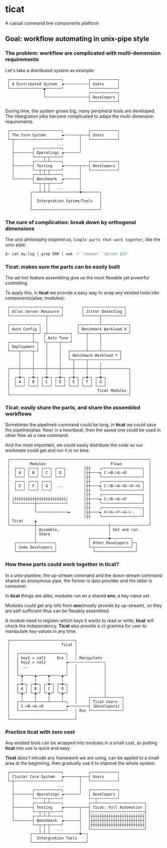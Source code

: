 # ticat
A casual command line components platform

## Goal: workflow automating in unix-pipe style

### The problem: workflow are complicated with multi-demension requirements
Let's take a distributed system as example:
```
 ┌───────────────────────┐           ┌────────────┐
 │ A Distributed System  ◄───────────┤ Users      │
 └───────────────▲───────┘           └────────────┘
                 │                   ┌────────────┐
                 └───────────────────┤ Developers │
                                     └────────────┘
```

During time, the system grows big, many peripheral tools are developed.
The intergration jobs become complicated to adapt the multi-dimension requirements.
```
 ┌───────────────────────┐           ┌────────────┐
 │ The Core System       ◄───────┬───┤ Users      │
 └─┬─────────────────────┘       │   └────────────┘
   │                   ...       │
   │        ┌────────────┐       │
   ├────────┤ Operatings ◄───────┘
   │        └────┬─┬─────┘
   │        ┌────┴─┴─────┐           ┌────────────┐
   ├────────┤ Testing    ◄───────┬───┤ Developers │
   │        └──┬─┬─┬─────┘       │   └────────────┘
   │        ┌──┴─┴─┴─────┐       │
   └────────┤ Benchmark  ◄───────┤
            └──┬─┬─┬─────┘       │
               │ │ │   ...       │
           ┌───┴─┴─┴─────────────▼────────┐
           │                              │
           │  Intergration System/Tools   │
           │                              │
           └──────────────────────────────┘
```

### The cure of complication: break down by orthogonal dimensions
The unix philosophy inspired us, `Simple parts that work together`, like the unix-pipe:
```bash
$> cat my.log | grep ERR | awk -F 'reason' '{print $2}'
```

### **Ticat**: makes sure the parts can be easily built
The ad-hot feature assembling give us the most flexable yet powerful controlling.

To apply this, in **ticat** we provide a easy way to wrap any existed tools into components(alias: modules):
```
 ┌───────────────────────┐        ┌──────────────────┐
 │ Alloc Server Resource │        │ Jitter Detecting │
 └────────────────┬──────┘        └───────┬──────────┘
                  │                       │
 ┌─────────────┐  │             ┌─────────┴────────────┐
 │ Auto Config │  │             │ Benchmark Workload X │
 └──────────┬──┘ ┌┴──────────┐  └───┬─────┬────────────┘
            │    │ Auto Tune │      │     │
 ┌──────────┴─┐  └┬─────┬────┘      │     │
 │ Deployment │   │     │           │     │
 └────┬─────┬─┘   │     │   ┌───────┴─────┴────────┐
      │     │     │     │   │ Benchmark Workload Y │
      │     │     │     │   └─┬─────┬──────────────┘
      │     │     │     │     │     │     │
 ┌────┼─────┼─────┼─────┼─────┼─────┼─────┼────────────┐
 │    │     │     │     │     │     │     │            │
 │  ┌─▼─┐ ┌─▼─┐ ┌─▼─┐ ┌─▼─┐ ┌─▼─┐ ┌─▼─┐ ┌─▼─┐          │
 │  │ A │ │ B │ │ C │ │ D │ │ E │ │ F │ │ G │          │
 │  └───┘ └───┘ └───┘ └───┘ └───┘ └───┘ └───┘          │
 │                                       Ticat Modules │
 └─────────────────────────────────────────────────────┘
```

### **Ticat**: easily share the parts, and share the assembled workflows
Sometimes the pipelined-command could be long,
in **ticat** we could save the pipeline(alias: flow) in a heartbeat,
then the saved one could be used in other flow as a new command.

And the most important, we could easily distribute the code so our workmate could get and run it in no time.
```
 ┌──────────────────────────────────────────────────────────────┐
 │         Modules                             Flows            │
 │  ┌───┐ ┌───┐ ┌───┐ ┌───┐        │┼┼    ┌──────────────────┐  │
 │  │ A │ │ B │ │ C │ │ D │        │┼┼────► C->B->A->D       │  │
 │  └───┘ └───┘ └───┘ └───┘        │┼┼    └──────────────────┘  │
 │  ┌───┐ ┌───┐ ┌───┐              │┼┼    ┌──────────────────┐  │
 │  │ E │ │ F │ │ G │  ...         │┼┼────► C->B->A->D->X->G │  │
 │  └───┘ └───┘ └───┘              │┼┼    └──────────────────┘  │
 │                                 │┼┼    ┌──────────────────┐  │
 │ │┼┼┼┼┼┼┼┼┼┼┼┼┼┼┼┼┼┼┼┼┼┼┼│       │┼┼────► C->B->A->F       │  │
 │ └─────────┼─────────────┘       │┼┼    └──────────────────┘  │
 │           │                     │┼┼    ┌──────────────────┐  │
 │           └──────────────►      │┼┼────► X->G->Y->G->..   │  │
 │                                 │┼┼    └──────────────────┘  │
 │ Ticat     ▲                                                  │
 └───────────┼────────────────────────────────┼─────────────────┘
             │ Assemble,                      │ Get and run
             │ Share                          │
             │                       ┌────────▼─────────┐
    ┌────────┴────────┐              │ Other Developers ├─┐
    │ Some Developers │              └─┬────────────────┘ │
    └─────────────────┘                └──────────────────┘
```

### How these parts could work together in **ticat**?
In a unix-pipeline,
the up-stream command and the down-stream command shared an anonymous pipe,
the former is data provider and the latter is consumer.

In **ticat** things are alike, modules run on a shared **env**, a key-value set.

Modules could get any info from **env**(mostly provide by up-stream),
so they are self-sufficient thus can be flexably assembled.

A module need to register which keys it wants to read or write,
**ticat** will check the independency.
**Ticat** also provide a cli gramma for user to manipulate key-values in any time.
```
 ┌─────────────────────────────┐
 │                       Ticat │
 │                             │
 │   ┌─────────────────────┐   │
 │   │ key1 = val1     Env │   │ Manipulate
 │   │ key2 = val2         ◄────────────────┐
 │   │ ...                 │   │            │
 │   │                     │   │            │
 │   └─▲─────▲─────▲─────▲─┘   │            │
 │     │     │     │     │     │            │
 │   ┌─▼─┐ ┌─▼─┐ ┌─▼─┐ ┌─▼─┐   │            │
 │   │ A │ │ B │ │ C │ │ D │   │            │
 │   └─▲─┘ └─▲─┘ └─▲─┘ └─▲─┘   │            │
 │     │     │     │     │     │     ┌──────┴───────┐
 │   ┌─┴─────┴─────┴─────┴─┐   │     │ Ticat Users  │
 │   │ C->B->A->D          ◄─────────┤ (Developers) │
 │   └─────────────────────┘   │ Run └──────────────┘
 │                             │
 └─────────────────────────────┘
```

### Practice **ticat** with zero cost
Any existed tools can be wrapped into modules in a small cost,
so putting **ticat** into use is quick and easy.

**Ticat** does't intrude any framework we are using,
can be appled to a small area at the beginning,
then gradually use it to improve the whole system.
```
 ┌───────────────────────┐           ┌────────────┐
 │ Cluster Core System   ◄───────┬───┤ Users      │
 └─┬─────────────────────┘       │   └────────────┘
   │                   ...       │
   │        ┌────────────┐       │   ┌────────────┐
   ├────────┤ Operatings ◄───────┘   │ Developers │
   │        └────┬─┬─────┘           └──┬─────────┘
   │        ┌────┴─┴─────┐           ┌──┴─────────────────────┐
   ├────────┤ Testing    ◄───────┬───┤ Ticat: Full Automation │
   │        └──┬─┬─┬─────┘       │   ├────────────────────────┤
   │        ┌──┴─┴─┴─────┐       │   │┼┼┼┼┼┼┼┼┼┼┼┼┼┼┼┼┼┼┼┼┼┼┼┼│
   └────────┤ Benchmark  ◄───────┤   │┼┼┼┼┼┼┼┼┼┼┼┼┼┼┼┼┼┼┼┼┼┼┼┼│
            └──┬─┬─┬─────┘       │   │┼┼┼┼┼┼┼┼┼┼┼┼┼┼┼┼┼┼┼┼┼┼┼┼│
               │ │ │   ...       │   └────────────────────────┘
           ┌───┴─┴─┴─────────────▼──┐
           │  Intergration Tools    │
           └────────────────────────┘
```

